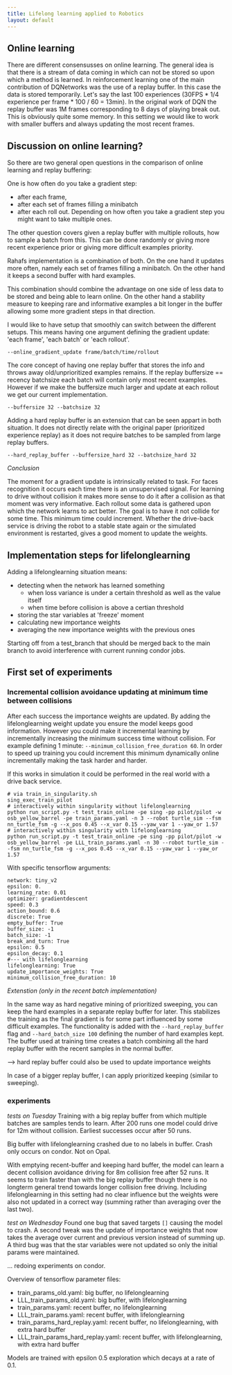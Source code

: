 ```yaml
---
title: Lifelong learning applied to Robotics
layout: default
---
```


## Online learning

There are different consensusses on online learning. The general idea is that there is a stream of data coming in which can not be stored so upon which a method is learned. In reinforcement learning one of the main contribution of DQNetworks was the use of a replay buffer. In this case the data is stored temporarily. Let's say the last 100 experiences (30FPS * 1/4 experience per frame * 100 / 60 = 13min). In the original work of DQN the replay buffer was 1M frames corresponding to 8 days of playing break out.
This is obviously quite some memory. In this setting we would like to work with smaller buffers and always updating the most recent frames.


## Discussion on online learning?

<!-- <img src="/imgs/18-10-19_osb_yellow_barrel_world.jpg" alt="osb_yellow_barrel.world" style="width: 200px;"/> -->


So there are two general open questions in the comparison of online learning and replay buffering:

One is how often do you take a gradient step: 
- after each frame, 
- after each set of frames filling a minibatch
- after each roll out.
Depending on how often you take a gradient step you might want to take multiple ones.

The other question covers given a replay buffer with multiple rollouts, how to sample a batch from this.
This can be done randomly or giving more recent experience prior or giving more difficult examples priority.

Rahafs implementation is a combination of both.
On the one hand it updates more often, namely each set of frames filling a minibatch.
On the other hand it keeps a second buffer with hard examples.

This combination should combine the advantage on one side of less data to be stored and being able to learn online. On the other hand a stability measure to keeping rare and informative examples a bit longer in the buffer allowing some more gradient steps in that direction.

I would like to have setup that smoothly can switch between the different setups. 
This means having one argument defining the gradient update: 'each frame', 'each batch' or 'each rollout'.

`--online_gradient_update frame/batch/time/rollout`

The core concept of having one replay buffer that stores the info and throws away old/unprioritized examples remains. If the replay buffersize == recency batchsize each batch will contain only most recent examples. However if we make the buffersize much larger and update at each rollout we get our current implementation.

`--buffersize 32 --batchsize 32`

Adding a hard replay buffer is an extension that can be seen appart in both situation. It does not directly relate with the original paper (prioritized experience replay) as it does not require batches to be sampled from large replay buffers.

`--hard_replay_buffer --buffersize_hard 32 --batchsize_hard 32`


_Conclusion_

The moment for a gradient update is intrinsically related to task. 
For faces recognition it occurs each time there is an unsupervised signal.
For learning to drive without collision it makes more sense to do it after a collision as that moment was very informative.
Each rollout some data is gathered upon which the network learns to act better. 
The goal is to have it not collide for some time. This minimum time could increment.
Whether the drive-back service is driving the robot to a stable state again or the simulated environment is restarted, gives a good moment to update the weights.

## Implementation steps for lifelonglearning

Adding a lifelonglearning situation means:

- detecting when the network has learned something
  - when loss variance is under a certain threshold as well as the value itself
  - when time before collision is above a certian threshold
- storing the star variables at 'freeze' moment
- calculating new importance weights
- averaging the new importance weights with the previous ones

Starting off from a test_branch that should be merged back to the main branch to avoid interference with current running condor jobs.


## First set of experiments

### Incremental collision avoidance updating at minimum time between collisions

After each success the importance weights are updated. By adding the lifelonglearning weight update you ensure the model keeps good information.
However you could make it incremental learning by incrementally increasing the minimum success time without collision.
For example defining 1 minute: `--minimum_collision_free_duration 60`. 
In order to speed up training you could increment this minimum dynamically online incrementally making the task harder and harder.

If this works in simulation it could be performed in the real world with a drive back service.
```
# via train_in_singularity.sh
sing_exec_train_pilot
# interactively within singularity without lifelonglearning
python run_script.py -t test_train_online -pe sing -pp pilot/pilot -w osb_yellow_barrel -pe train_params.yaml -n 3 --robot turtle_sim --fsm nn_turtle_fsm -g --x_pos 0.45 --x_var 0.15 --yaw_var 1 --yaw_or 1.57 
# interactively within singularity with lifelonglearning
python run_script.py -t test_train_online -pe sing -pp pilot/pilot -w osb_yellow_barrel -pe LLL_train_params.yaml -n 30 --robot turtle_sim --fsm nn_turtle_fsm -g --x_pos 0.45 --x_var 0.15 --yaw_var 1 --yaw_or 1.57 
```

With specific tensorflow arguments:

```
network: tiny_v2
epsilon: 0.
learning_rate: 0.01
optimizer: gradientdescent
speed: 0.3
action_bound: 0.6
discrete: True
empty_buffer: True
buffer_size: -1
batch_size: -1
break_and_turn: True
epsilon: 0.5
epsilon_decay: 0.1
#--- with lifelonglearning
lifelonglearning: True
update_importance_weights: True
minimum_collision_free_duration: 10
```


_Extenstion (only in the recent batch implementation)_

In the same way as hard negative mining of prioritized sweeping, you can keep the hard examples in a separate replay buffer for later.
This stabilizes the training as the final gradient is for some part influenced by some difficult examples.
The functionality is added with the `--hard_replay_buffer` flag and `--hard_batch_size 100` defining the number of hard examples kept.
The buffer used at training time creates a batch combining all the hard replay buffer with the recent samples in the normal buffer.

--> hard replay buffer could also be used to update importance weights

In case of a bigger replay buffer, I can apply prioritized keeping (similar to sweeping).


### experiments

_tests on Tuesday_
Training with a big replay buffer from which multiple batches are samples tends to learn. After 200 runs one model could drive for 12m without collision.
Earliest successes occur after 50 runs. 

Big buffer with lifelonglearning crashed due to no labels in buffer. Crash only occurs on condor. Not on Opal.

With emptying recent-buffer and keeping hard buffer, the model can learn a decent collision avoidance driving for 8m collision free after 52 runs.
It seems to train faster than with the big replay buffer though there is no longterm general trend towards longer collision free driving.
Including lifelonglearning in this setting had no clear influence but the weights were also not updated in a correct way (summing rather than averaging over the last two).

_test on Wednesday_
Found one bug that saved targets `[]` causing the model to crash.
A second tweak was the update of importance weights that now takes the average over current and previous version instead of summing up.
A third bug was that the star variables were not updated so only the initial params were maintained.

... redoing experiments on condor.

Overview of tensorflow parameter files:
- train_params_old.yaml: big buffer, no lifelonglearning
- LLL_train_params_old.yaml: big buffer, with lifelonglearning
- train_params.yaml: recent buffer, no lifelonglearning
- LLL_train_params.yaml: recent buffer, with lifelonglearning
- train_params_hard_replay.yaml: recent buffer, no lifelonglearning, with extra hard buffer
- LLL_train_params_hard_replay.yaml: recent buffer, with lifelonglearning, with extra hard buffer

Models are trained with epsilon 0.5 exploration which decays at a rate of 0.1.


